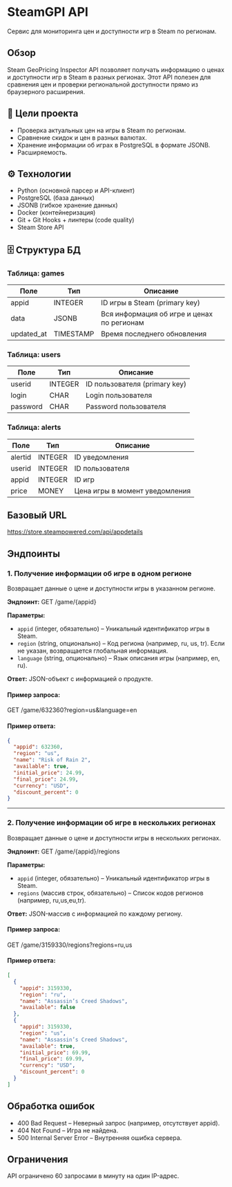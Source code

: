 
# SteamGPI API
Сервис для мониторинга цен и доступности игр в Steam по регионам.

## Обзор
Steam GeoPricing Inspector API позволяет получать информацию о ценах и доступности игр в Steam в разных регионах. Этот API полезен для сравнения цен и проверки региональной доступности прямо из браузерного расширения.

## 📌 Цели проекта
- Проверка актуальных цен на игры в Steam по регионам.
- Сравнение скидок и цен в разных валютах.
- Хранение информации об играх в PostgreSQL в формате JSONB.
- Расширяемость.

## ⚙️ Технологии
- Python (основной парсер и API-клиент)
- PostgreSQL (база данных)
- JSONB (гибкое хранение данных)
- Docker (контейнеризация)
- Git + Git Hooks + линтеры (code quality)
- Steam Store API

## 🗄 Структура БД

### Таблица: games

| Поле        | Тип         | Описание                                   |
|-------------|-------------|--------------------------------------------|
| appid       | INTEGER     | ID игры в Steam (primary key)              |
| data        | JSONB       | Вся информация об игре и ценах по регионам |
| updated_at  | TIMESTAMP   | Время последнего обновления                |

### Таблица: users

| Поле        | Тип         | Описание                                   |
|-------------|-------------|--------------------------------------------|
| userid      | INTEGER     | ID пользователя (primary key)              |
| login       | CHAR        | Login пользователя                         |
| password    | CHAR        | Password  пользователя                     |

### Таблица: alerts

| Поле        | Тип         | Описание                                   |
|-------------|-------------|--------------------------------------------|
| alertid     | INTEGER     | ID уведомления                             |
| userid      | INTEGER     | ID пользователя                            |
| appid       | INTEGER     | ID игр                                     |
| price       | MONEY       | Цена игры в момент уведомления             |


## Базовый URL
https://store.steampowered.com/api/appdetails

## Эндпоинты

### 1. Получение информации об игре в одном регионе
Возвращает данные о цене и доступности игры в указанном регионе.

**Эндпоинт:**
GET /game/{appid}

**Параметры:**
- `appid` (integer, обязательно) – Уникальный идентификатор игры в Steam.
- `region` (string, опционально) – Код региона (например, ru, us, tr). Если не указан, возвращается глобальная информация.
- `language` (string, опционально) – Язык описания игры (например, en, ru).

**Ответ:**
JSON-объект с информацией о продукте.

#### Пример запроса:
GET /game/632360?region=us&language=en

#### Пример ответа:
```json
{
  "appid": 632360,
  "region": "us",
  "name": "Risk of Rain 2",
  "available": true,
  "initial_price": 24.99,
  "final_price": 24.99,
  "currency": "USD",
  "discount_percent": 0
}
```

---

### 2. Получение информации об игре в нескольких регионах
Возвращает данные о цене и доступности игры в нескольких регионах.

**Эндпоинт:**
GET /game/{appid}/regions

**Параметры:**
- `appid` (integer, обязательно) – Уникальный идентификатор игры в Steam.
- `regions` (массив строк, обязательно) – Список кодов регионов (например, ru,us,eu,tr).

**Ответ:**
JSON-массив с информацией по каждому региону.

#### Пример запроса:
GET /game/3159330/regions?regions=ru,us

#### Пример ответа:
```json
[
  {
    "appid": 3159330,
    "region": "ru",
    "name": "Assassin’s Creed Shadows",
    "available": false
  },
  {
    "appid": 3159330,
    "region": "us",
    "name": "Assassin’s Creed Shadows",
    "available": true,
    "initial_price": 69.99,
    "final_price": 69.99,
    "currency": "USD",
    "discount_percent": 0
  }
]
```

## Обработка ошибок
- 400 Bad Request – Неверный запрос (например, отсутствует appid).
- 404 Not Found – Игра не найдена.
- 500 Internal Server Error – Внутренняя ошибка сервера.

## Ограничения
API ограничено 60 запросами в минуту на один IP-адрес.
